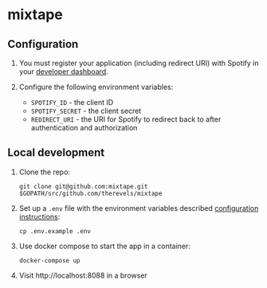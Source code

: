 mixtape
=======

Configuration
-------------

1.	You must register your application (including redirect URI) with Spotify in your [developer dashboard](https://developer.spotify.com/dashboard/applications).

2.	Configure the following environment variables:

	-	`SPOTIFY_ID` - the client ID
	-	`SPOTIFY_SECRET` - the client secret
	-	`REDIRECT_URI` - the URI for Spotify to redirect back to after authentication and authorization

Local development
-----------------

1.	Clone the repo:

	```console
	git clone git@github.com:mixtape.git $GOPATH/src/github.com/therevels/mixtape
	```

2.	Set up a `.env` file with the environment variables described [configuration instructions](#configuration):

	```console
	cp .env.example .env
	```

3.	Use docker compose to start the app in a container:

	```console
	docker-compose up
	```

4.	Visit http://localhost:8088 in a browser
